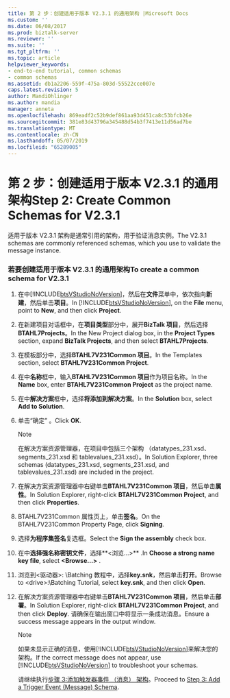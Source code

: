 ```yaml
---
title: 第 2 步：创建适用于版本 V2.3.1 的通用架构 |Microsoft Docs
ms.custom: ''
ms.date: 06/08/2017
ms.prod: biztalk-server
ms.reviewer: ''
ms.suite: ''
ms.tgt_pltfrm: ''
ms.topic: article
helpviewer_keywords:
- end-to-end tutorial, common schemas
- common schemas
ms.assetid: db1a2206-559f-475a-803d-55522cce007e
caps.latest.revision: 5
author: MandiOhlinger
ms.author: mandia
manager: anneta
ms.openlocfilehash: 869eadf2c52b9def861aa93d451ca8c53bfcb26e
ms.sourcegitcommit: 381e83d43796a345488d54b3f7413e11d56ad7be
ms.translationtype: MT
ms.contentlocale: zh-CN
ms.lasthandoff: 05/07/2019
ms.locfileid: "65289005"
---
```

# <a name="step-2-create-common-schemas-for-v231"></a><span data-ttu-id="33938-102">第 2 步：创建适用于版本 V2.3.1 的通用架构</span><span class="sxs-lookup"><span data-stu-id="33938-102">Step 2: Create Common Schemas for V2.3.1</span></span>
<span data-ttu-id="33938-103">适用于版本 V2.3.1 架构是通常引用的架构，用于验证消息实例。</span><span class="sxs-lookup"><span data-stu-id="33938-103">The V2.3.1 schemas are commonly referenced schemas, which you use to validate the message instance.</span></span>  
  
### <a name="to-create-a-common-schema-for-v231"></a><span data-ttu-id="33938-104">若要创建适用于版本 V2.3.1 的通用架构</span><span class="sxs-lookup"><span data-stu-id="33938-104">To create a common schema for V2.3.1</span></span>  
  
1. <span data-ttu-id="33938-105">在中[!INCLUDE[btsVStudioNoVersion](../../includes/btsvstudionoversion-md.md)]，然后在**文件**菜单中，依次指向**新建**，然后单击**项目**。</span><span class="sxs-lookup"><span data-stu-id="33938-105">In [!INCLUDE[btsVStudioNoVersion](../../includes/btsvstudionoversion-md.md)], on the **File** menu, point to **New**, and then click **Project**.</span></span>  
  
2. <span data-ttu-id="33938-106">在新建项目对话框中，在**项目类型**部分中，展开**BizTalk 项目**，然后选择**BTAHL7Projects**。</span><span class="sxs-lookup"><span data-stu-id="33938-106">In the New Project dialog box, in the **Project Types** section, expand **BizTalk Projects**, and then select **BTAHL7Projects**.</span></span>  
  
3. <span data-ttu-id="33938-107">在模板部分中，选择**BTAHL7V231Common 项目**。</span><span class="sxs-lookup"><span data-stu-id="33938-107">In the Templates section, select **BTAHL7V231Common Project**.</span></span>  
  
4. <span data-ttu-id="33938-108">在中**名称**框中，输入**BTAHL7V231Common 项目**作为项目名称。</span><span class="sxs-lookup"><span data-stu-id="33938-108">In the **Name** box, enter **BTAHL7V231Common Project** as the project name.</span></span>  
  
5. <span data-ttu-id="33938-109">在中**解决方案**框中，选择**将添加到解决方案**。</span><span class="sxs-lookup"><span data-stu-id="33938-109">In the **Solution** box, select **Add to Solution**.</span></span>  
  
6. <span data-ttu-id="33938-110">单击“确定” 。</span><span class="sxs-lookup"><span data-stu-id="33938-110">Click **OK**.</span></span>  
  
   > [!NOTE]
   >  <span data-ttu-id="33938-111">在解决方案资源管理器，在项目中包括三个架构 （datatypes_231.xsd、 segments_231.xsd 和 tablevalues_231.xsd）。</span><span class="sxs-lookup"><span data-stu-id="33938-111">In Solution Explorer, three schemas (datatypes_231.xsd, segments_231.xsd, and tablevalues_231.xsd) are included in the project.</span></span>  
  
7. <span data-ttu-id="33938-112">在解决方案资源管理器中右键单击**BTAHL7V231Common 项目**，然后单击**属性**。</span><span class="sxs-lookup"><span data-stu-id="33938-112">In Solution Explorer, right-click **BTAHL7V231Common Project**, and then click **Properties**.</span></span>  
  
8. <span data-ttu-id="33938-113">BTAHL7V231Common 属性页上，单击**签名**。</span><span class="sxs-lookup"><span data-stu-id="33938-113">On the BTAHL7V231Common Property Page, click **Signing**.</span></span>  
  
9. <span data-ttu-id="33938-114">选择**为程序集签名**复选框。</span><span class="sxs-lookup"><span data-stu-id="33938-114">Select the **Sign the assembly** check box.</span></span>  
  
10. <span data-ttu-id="33938-115">在中**选择强名称密钥文件**，选择**\<浏览...\>** .</span><span class="sxs-lookup"><span data-stu-id="33938-115">In **Choose a strong name key file**, select **\<Browse…\>** .</span></span>  
  
11. <span data-ttu-id="33938-116">浏览到\<驱动器\>: \Batching 教程中，选择**key.snk**，然后单击**打开**。</span><span class="sxs-lookup"><span data-stu-id="33938-116">Browse to \<drive\>:\Batching Tutorial, select **key.snk**, and then click **Open**.</span></span>  
  
12. <span data-ttu-id="33938-117">在解决方案资源管理器中右键单击**BTAHL7V231Common 项目**，然后单击**部署**。</span><span class="sxs-lookup"><span data-stu-id="33938-117">In Solution Explorer, right-click **BTAHL7V231Common Project**, and then click **Deploy**.</span></span> <span data-ttu-id="33938-118">请确保在输出窗口中将显示一条成功消息。</span><span class="sxs-lookup"><span data-stu-id="33938-118">Ensure a success message appears in the output window.</span></span>  
  
    > [!NOTE]
    >  <span data-ttu-id="33938-119">如果未显示正确的消息，使用[!INCLUDE[btsVStudioNoVersion](../../includes/btsvstudionoversion-md.md)]来解决您的架构。</span><span class="sxs-lookup"><span data-stu-id="33938-119">If the correct message does not appear, use [!INCLUDE[btsVStudioNoVersion](../../includes/btsvstudionoversion-md.md)] to troubleshoot your schemas.</span></span>  
  
    <span data-ttu-id="33938-120">请继续执行[步骤 3:添加触发器事件 （消息） 架构](../../adapters-and-accelerators/accelerator-hl7/step-3-add-a-trigger-event-message-schema.md)。</span><span class="sxs-lookup"><span data-stu-id="33938-120">Proceed to [Step 3: Add a Trigger Event (Message) Schema](../../adapters-and-accelerators/accelerator-hl7/step-3-add-a-trigger-event-message-schema.md).</span></span>